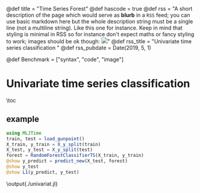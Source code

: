 @def title = "Time Series Forest"
@def hascode = true
@def rss = "A short description of the page which would serve as **blurb** in a `RSS` feed; you can use basic markdown here but the whole description string must be a single line (not a multiline string). Like this one for instance. Keep in mind that styling is minimal in RSS so for instance don't expect maths or fancy styling to work; images should be ok though: ![](https://upload.wikimedia.org/wikipedia/en/b/b0/Rick_and_Morty_characters.jpg)"
@def rss_title = "Univariate time series classification "
@def rss_pubdate = Date(2019, 5, 1)

@def Benchmark = ["syntax", "code", "image"]

# Univariate time series classification

\toc

## example

```julia:./univariat.jl
using MLJTime
train, test = load_gunpoint()
X_train, y_train = X_y_split(train)
X_test, y_test = X_y_split(test)
forest = RandomForestClassifierTS(X_train, y_train)
@show y_predict = predict_new(X_test, forest)
@show y_test
@show L1(y_predict, y_test)
```

\output{./univariat.jl}
